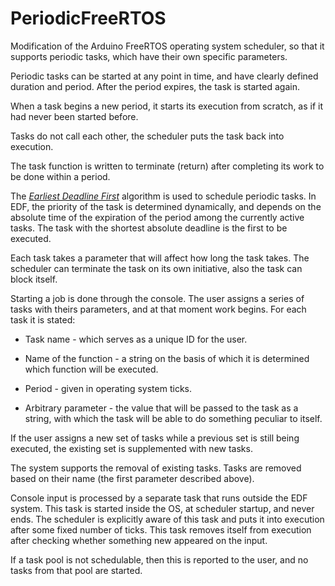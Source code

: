 # PeriodicFreeRTOS
Modification of the Arduino FreeRTOS operating system scheduler, so that it supports periodic tasks, which have their own specific parameters.

Periodic tasks can be started at any point in time, and have clearly defined duration and period. After the period expires, the task is started again.

When a task begins a new period, it starts its execution from scratch, as if it had never been started before.

Tasks do not call each other, the scheduler puts the task back into execution.

The task function is written to terminate (return) after completing its work to be done within a period.

The [*Earliest Deadline First*](https://en.wikipedia.org/wiki/Earliest_deadline_first_scheduling) algorithm is used to schedule periodic tasks. In EDF, the priority of the task is determined dynamically, and depends on the absolute time of the expiration of the period among the currently active tasks.
The task with the shortest absolute deadline is the first to be executed.

Each task takes a parameter that will affect how long the task takes.
The scheduler can terminate the task on its own initiative, also the task can block itself.

Starting a job is done through the console. The user assigns a series of tasks with theirs
parameters, and at that moment work begins. For each task it is stated:

- Task name - which serves as a unique ID for the user.

- Name of the function - a string on the basis of which it is determined which function will be executed.

- Period - given in operating system ticks.

- Arbitrary parameter - the value that will be passed to the task as a string, with which
   the task will be able to do something peculiar to itself.



If the user assigns a new set of tasks while a previous set is still being executed, the existing set is supplemented with new tasks.

The system supports the removal of existing tasks.
Tasks are removed based on their name (the first parameter described above).

Console input is processed by a separate task that runs outside the EDF system.
This task is started inside the OS, at scheduler startup, and never ends.
The scheduler is explicitly aware of this task and puts it into execution after some fixed number of ticks. This task removes itself from execution after checking whether something new appeared on the input.


If a task pool is not schedulable, then this is reported to the user, and no tasks from that pool are started.
